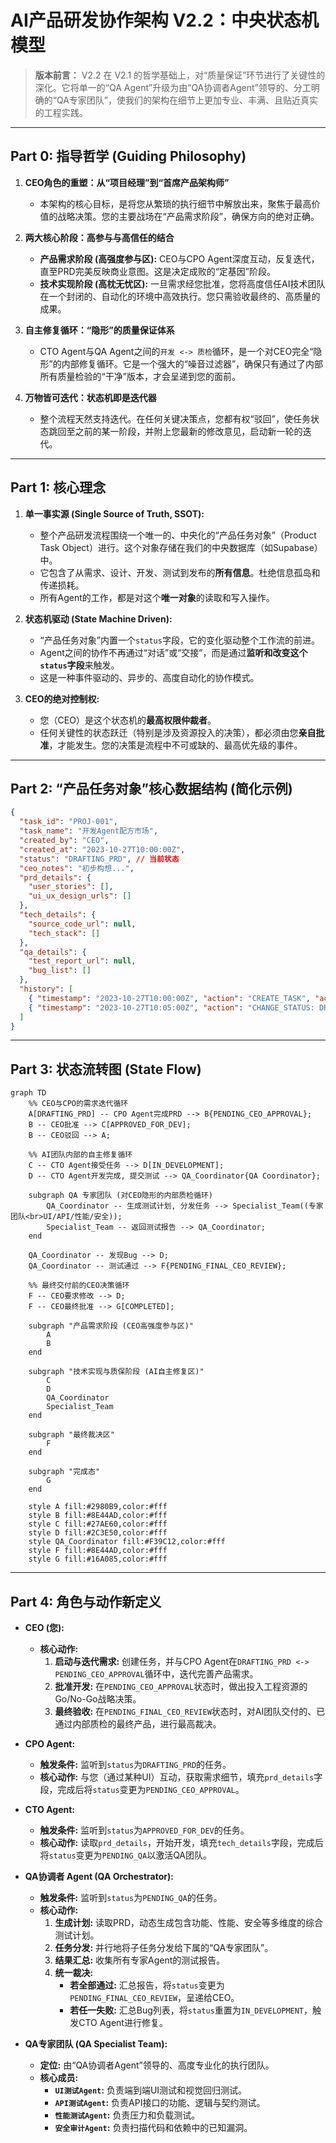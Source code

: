 # AI产品研发协作架构 V2.2：中央状态机模型

> **版本前言：** V2.2 在 V2.1 的哲学基础上，对“质量保证”环节进行了关键性的深化。它将单一的“QA Agent”升级为由“QA协调者Agent”领导的、分工明确的“QA专家团队”，使我们的架构在细节上更加专业、丰满、且贴近真实的工程实践。

---

## **Part 0: 指导哲学 (Guiding Philosophy)**

1.  **CEO角色的重塑：从“项目经理”到“首席产品架构师”**
    *   本架构的核心目标，是将您从繁琐的执行细节中解放出来，聚焦于最高价值的战略决策。您的主要战场在“产品需求阶段”，确保方向的绝对正确。

2.  **两大核心阶段：高参与与高信任的结合**
    *   **产品需求阶段 (高强度参与区):** CEO与CPO Agent深度互动，反复迭代，直至PRD完美反映商业意图。这是决定成败的“定基因”阶段。
    *   **技术实现阶段 (高枕无忧区):** 一旦需求经您批准，您将高度信任AI技术团队在一个封闭的、自动化的环境中高效执行。您只需验收最终的、高质量的成果。

3.  **自主修复循环：“隐形”的质量保证体系**
    *   CTO Agent与QA Agent之间的`开发 <-> 质检`循环，是一个对CEO完全“隐形”的内部修复循环。它是一个强大的“噪音过滤器”，确保只有通过了内部所有质量检验的“干净”版本，才会呈递到您的面前。

4.  **万物皆可迭代：状态机即是迭代器**
    *   整个流程天然支持迭代。在任何关键决策点，您都有权“驳回”，使任务状态跳回至之前的某一阶段，并附上您最新的修改意见，启动新一轮的迭代。

---

## **Part 1: 核心理念**

1.  **单一事实源 (Single Source of Truth, SSOT):**
    *   整个产品研发流程围绕一个唯一的、中央化的“产品任务对象”（Product Task Object）进行。这个对象存储在我们的中央数据库（如Supabase）中。
    *   它包含了从需求、设计、开发、测试到发布的**所有信息**。杜绝信息孤岛和传递损耗。
    *   所有Agent的工作，都是对这个**唯一对象**的读取和写入操作。

2.  **状态机驱动 (State Machine Driven):**
    *   “产品任务对象”内置一个`status`字段，它的变化驱动整个工作流的前进。
    *   Agent之间的协作不再通过“对话”或“交接”，而是通过**监听和改变这个`status`字段**来触发。
    *   这是一种事件驱动的、异步的、高度自动化的协作模式。

3.  **CEO的绝对控制权:**
    *   您（CEO）是这个状态机的**最高权限仲裁者**。
    *   任何关键性的状态跃迁（特别是涉及资源投入的决策），都必须由您**亲自批准**，才能发生。您的决策是流程中不可或缺的、最高优先级的事件。

---

## **Part 2: “产品任务对象”核心数据结构 (简化示例)**

```json
{
  "task_id": "PROJ-001",
  "task_name": "开发Agent配方市场",
  "created_by": "CEO",
  "created_at": "2023-10-27T10:00:00Z",
  "status": "DRAFTING_PRD", // 当前状态
  "ceo_notes": "初步构想...",
  "prd_details": {
    "user_stories": [],
    "ui_ux_design_urls": []
  },
  "tech_details": {
    "source_code_url": null,
    "tech_stack": []
  },
  "qa_details": {
    "test_report_url": null,
    "bug_list": []
  },
  "history": [
    { "timestamp": "2023-10-27T10:00:00Z", "action": "CREATE_TASK", "actor": "CEO" },
    { "timestamp": "2023-10-27T10:05:00Z", "action": "CHANGE_STATUS: DRAFTING_PRD", "actor": "System" }
  ]
}
```

---

## **Part 3: 状态流转图 (State Flow)**

```mermaid
graph TD
    %% CEO与CPO的需求迭代循环
    A[DRAFTING_PRD] -- CPO Agent完成PRD --> B{PENDING_CEO_APPROVAL};
    B -- CEO批准 --> C[APPROVED_FOR_DEV];
    B -- CEO驳回 --> A;

    %% AI团队内部的自主修复循环
    C -- CTO Agent接受任务 --> D[IN_DEVELOPMENT];
    D -- CTO Agent开发完成, 提交测试 --> QA_Coordinator{QA Coordinator};
    
    subgraph QA 专家团队 (对CEO隐形的内部质检循环)
        QA_Coordinator -- 生成测试计划, 分发任务 --> Specialist_Team((专家团队<br>UI/API/性能/安全));
        Specialist_Team -- 返回测试报告 --> QA_Coordinator;
    end

    QA_Coordinator -- 发现Bug --> D;
    QA_Coordinator -- 测试通过 --> F{PENDING_FINAL_CEO_REVIEW};

    %% 最终交付前的CEO决策循环
    F -- CEO要求修改 --> D;
    F -- CEO最终批准 --> G[COMPLETED];

    subgraph "产品需求阶段 (CEO高强度参与区)"
        A
        B
    end

    subgraph "技术实现与质保阶段 (AI自主修复区)"
        C
        D
        QA_Coordinator
        Specialist_Team
    end
    
    subgraph "最终裁决区"
        F
    end

    subgraph "完成态"
        G
    end

    style A fill:#2980B9,color:#fff
    style B fill:#8E44AD,color:#fff
    style C fill:#27AE60,color:#fff
    style D fill:#2C3E50,color:#fff
    style QA_Coordinator fill:#F39C12,color:#fff
    style F fill:#8E44AD,color:#fff
    style G fill:#16A085,color:#fff
```

---

## **Part 4: 角色与动作新定义**

*   **CEO (您):**
    *   **核心动作:**
        1.  **启动与迭代需求:** 创建任务，并与CPO Agent在`DRAFTING_PRD <-> PENDING_CEO_APPROVAL`循环中，迭代完善产品需求。
        2.  **批准开发:** 在`PENDING_CEO_APPROVAL`状态时，做出投入工程资源的Go/No-Go战略决策。
        3.  **最终验收:** 在`PENDING_FINAL_CEO_REVIEW`状态时，对AI团队交付的、已通过内部质检的最终产品，进行最高裁决。

*   **CPO Agent:**
    *   **触发条件:** 监听到`status`为`DRAFTING_PRD`的任务。
    *   **核心动作:** 与您（通过某种UI）互动，获取需求细节，填充`prd_details`字段，完成后将`status`变更为`PENDING_CEO_APPROVAL`。

*   **CTO Agent:**
    *   **触发条件:** 监听到`status`为`APPROVED_FOR_DEV`的任务。
    *   **核心动作:** 读取`prd_details`，开始开发，填充`tech_details`字段，完成后将`status`变更为`PENDING_QA`以激活QA团队。

*   **QA协调者 Agent (QA Orchestrator):**
    *   **触发条件:** 监听到`status`为`PENDING_QA`的任务。
    *   **核心动作:**
        1.  **生成计划:** 读取PRD，动态生成包含功能、性能、安全等多维度的综合测试计划。
        2.  **任务分发:** 并行地将子任务分发给下属的“QA专家团队”。
        3.  **结果汇总:** 收集所有专家Agent的测试报告。
        4.  **统一裁决:**
            *   **若全部通过:** 汇总报告，将`status`变更为`PENDING_FINAL_CEO_REVIEW`，呈递给CEO。
            *   **若任一失败:** 汇总Bug列表，将`status`重置为`IN_DEVELOPMENT`，触发CTO Agent进行修复。

*   **QA专家团队 (QA Specialist Team):**
    *   **定位:** 由“QA协调者Agent”领导的、高度专业化的执行团队。
    *   **核心成员:**
        *   **`UI测试Agent`:** 负责端到端UI测试和视觉回归测试。
        *   **`API测试Agent`:** 负责API接口的功能、逻辑与契约测试。
        *   **`性能测试Agent`:** 负责压力和负载测试。
        *   **`安全审计Agent`:** 负责扫描代码和依赖中的已知漏洞。 